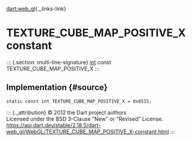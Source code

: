 [dart:web\_gl](../../dart-web_gl/dart-web_gl-library){._links-link}

TEXTURE\_CUBE\_MAP\_POSITIVE\_X constant
========================================

::: {.section .multi-line-signature}
[int](../../dart-core/int-class) const TEXTURE\_CUBE\_MAP\_POSITIVE\_X
:::

Implementation {#source}
--------------

``` {.language-dart data-language="dart"}
static const int TEXTURE_CUBE_MAP_POSITIVE_X = 0x8515;
```

::: {._attribution}
© 2012 the Dart project authors\
Licensed under the BSD 3-Clause \"New\" or \"Revised\" License.\
<https://api.dart.dev/stable/2.18.5/dart-web_gl/WebGL/TEXTURE_CUBE_MAP_POSITIVE_X-constant.html>
:::
